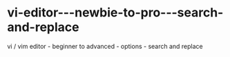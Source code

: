 # vi-editor---newbie-to-pro---search-and-replace
vi / vim editor - beginner to advanced - options - search and replace
